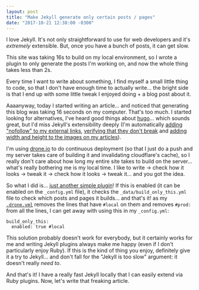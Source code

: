 ```yaml
---
layout: post
title: "Make Jekyll generate only certain posts / pages"
date: "2017-10-21 12:38:00 -0300"
---
```

I love Jekyll. It's not only straightforward to use for web developers and it's _extremely_ extensible. But, once you have a bunch of posts, it can get slow.

This site was taking 16s to build on my local environment, so I wrote a plugin to only generate the posts I'm working on, and now the whole thing takes less than 2s.

<!--more-->
Every time I want to write about something, I find myself a small little thing to code, so that I don't have enough time to actually write... the bright side is that I end up with some little tweak I enjoyed doing + a blog post about it.

Aaaanyway, today I started writing an article... and noticed that generating this blog was taking 16 seconds on my computer. That's too much. I started looking for alternatives, I've heard good things about [hugo](https://gohugo.io/)... which sounds great, but I'd miss Jekyll's extensibility deeply (I'm automatically [adding "nofollow" to my external links](https://github.com/g3rv4/g3rv4.com/blob/master/_plugins/external-links.rb#L90-L98), [verifying that they don't break](https://github.com/g3rv4/g3rv4.com/blob/master/_plugins/external-links.rb#L68-L86) and [adding width and height to the images on my articles](https://github.com/g3rv4/g3rv4.com/blob/947d6663f264783f77973ebe45879ae62a4609e1/_plugins/image-tweaker.rb)).

I'm using [drone.io](https://drone.io/) to do continuous deployment (so that I just do a push and my server takes care of building it and invalidating cloudflare's cache), so I really don't care about how long my entire site takes to build on the server... what's really bothering me is my local time. I like to write -> check how it looks -> tweak it -> check how it looks -> tweak it... and you got the idea.

So what I did is... [just another simple plugin](https://github.com/g3rv4/g3rv4.com/blob/master/_plugins/build-only-this.rb)! If this is enabled (it can be enabled on the `_config.yml` file), it checks the `_data/build_only_this.yml` file to check which posts and pages it builds... and that's it! as my [`.drone.yml`](https://github.com/g3rv4/g3rv4.com/blob/1497a99bfaf466643cb839ce74526de06eadc5f1/.drone.yml#L9-L10) removes the lines that have `#local` on them and removes `#prod:` from all the lines, I can get away with using this in my `_config.yml`:

```
build_only_this:
  enabled: true #local
```

This solution probably doesn't work for everybody, but it certainly works for me and writing Jekyll plugins always make me happy (even if I don't particularly enjoy Ruby). If this is the kind of thing you enjoy, definitely give it a try to Jekyll... and don't fall for the "Jekyll is too slow" argument: it doesn't really _need to_.

And that's it! I have a really fast Jekyll locally that I can easily extend via Ruby plugins. Now, let's write that freaking article.
